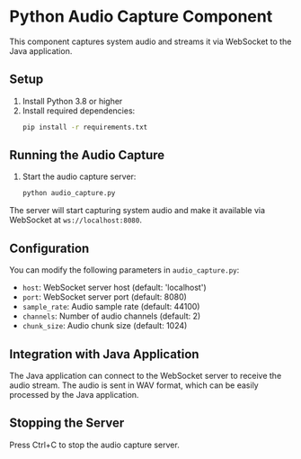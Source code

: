 # Python Audio Capture Component

This component captures system audio and streams it via WebSocket to the Java application.

## Setup

1. Install Python 3.8 or higher
2. Install required dependencies:
   ```bash
   pip install -r requirements.txt
   ```

## Running the Audio Capture

1. Start the audio capture server:
   ```bash
   python audio_capture.py
   ```

The server will start capturing system audio and make it available via WebSocket at `ws://localhost:8080`.

## Configuration

You can modify the following parameters in `audio_capture.py`:
- `host`: WebSocket server host (default: 'localhost')
- `port`: WebSocket server port (default: 8080)
- `sample_rate`: Audio sample rate (default: 44100)
- `channels`: Number of audio channels (default: 2)
- `chunk_size`: Audio chunk size (default: 1024)

## Integration with Java Application

The Java application can connect to the WebSocket server to receive the audio stream. The audio is sent in WAV format, which can be easily processed by the Java application.

## Stopping the Server

Press Ctrl+C to stop the audio capture server.